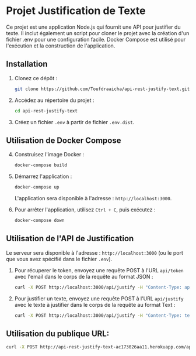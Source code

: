 # Projet Justification de Texte

Ce projet est une application Node.js qui fournit une API pour justifier du texte. Il inclut également un script pour cloner le projet avec la création d'un fichier .env pour une configuration facile. Docker Compose est utilisé pour l'exécution et la construction de l'application.

## Installation

1. Clonez ce dépôt :

    ```bash
    git clone https://github.com/Toufdraaicha/api-rest-justify-text.git
    ```

2. Accédez au répertoire du projet :

    ```bash
    cd api-rest-justify-text
    ```

3. Créez un fichier `.env` à partir de fichier `.env.dist`.

## Utilisation de Docker Compose

4. Construisez l'image Docker :

    ```bash
    docker-compose build
    ```

5. Démarrez l'application :

    ```bash
    docker-compose up
    ```

    L'application sera disponible à l'adresse : `http://localhost:3000`.

6. Pour arrêter l'application, utilisez `Ctrl + C`, puis exécutez :

    ```bash
    docker-compose down
    ```

## Utilisation de l'API de Justification

Le serveur sera disponible à l'adresse : `http://localhost:3000` (ou le port que vous avez spécifié dans le fichier `.env`).

1. Pour récuperer le token, envoyez une requête POST à l'URL `api/token` avec l'email dans le corps de la requête au format JSON :

    ```bash
    curl -X POST http://localhost:3000/api/justify -H "Content-Type: application/json" -d '{"email": "toto@tata.com"}'
    ```

2. Pour justifier un texte, envoyez une requête POST à l'URL `api/justify` avec le texte à justifier dans le corps de la requête au format Text :

    ```bash
    curl -X POST http://localhost:3000/api/justify -H "Content-Type: text/plain" -H "Authorization:  votre_token" -d "Votre texte à justifier ici."
    ```

## Utilisation du publique URL:

```bash
curl -X POST http://api-rest-justify-text-ac173026aa11.herokuapp.com/api/token -H "Content-Type: application/json" -d '{"email": "toto@tata.com"}'